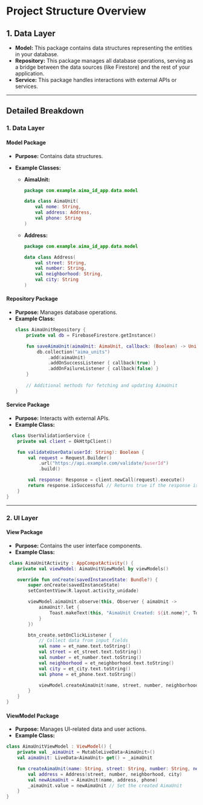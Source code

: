 
# Project Structure Overview

## 1. Data Layer
- **Model:** This package contains data structures representing the entities in your database.
- **Repository:** This package manages all database operations, serving as a bridge between the data sources (like Firestore) and the rest of your application.
- **Service:** This package handles interactions with external APIs or services.

---

## Detailed Breakdown

### 1. Data Layer

#### Model Package
- **Purpose:** Contains data structures.
- **Example Classes:**

    - **AimaUnit:**
      ```kotlin
      package com.example.aima_id_app.data.model
  
      data class AimaUnit(
          val nome: String,
          val address: Address,
          val phone: String
      )
      ```

    - **Address:**
      ```kotlin
      package com.example.aima_id_app.data.model
  
      data class Address(
          val street: String,
          val number: String,
          val neighborhood: String,
          val city: String
      )
      ```

#### Repository Package
- **Purpose:** Manages database operations.
- **Example Class:**
  ```kotlin
  class AimaUnitRepository {
      private val db = FirebaseFirestore.getInstance()

      fun saveAimaUnit(aimaUnit: AimaUnit, callback: (Boolean) -> Unit) {
          db.collection("aima_units")
              .add(aimaUnit)
              .addOnSuccessListener { callback(true) }
              .addOnFailureListener { callback(false) }
      }
      
      // Additional methods for fetching and updating AimaUnit
  }

#### Service Package

-   **Purpose:** Interacts with external APIs.
-   **Example Class:**

```kotlin
  class UserValidationService {
    private val client = OkHttpClient()

    fun validateUserData(userId: String): Boolean {
        val request = Request.Builder()
            .url("https://api.example.com/validate/$userId")
            .build()

        val response: Response = client.newCall(request).execute()
        return response.isSuccessful // Returns true if the response is successful
    }
}
```

_______________________


### 2. UI Layer

#### View Package

-   **Purpose:** Contains the user interface components.
-   **Example Class:**

```kotlin
 class AimaUnitActivity : AppCompatActivity() {
    private val viewModel: AimaUnitViewModel by viewModels()

    override fun onCreate(savedInstanceState: Bundle?) {
        super.onCreate(savedInstanceState)
        setContentView(R.layout.activity_unidade)

        viewModel.aimaUnit.observe(this, Observer { aimaUnit ->
            aimaUnit?.let {
                Toast.makeText(this, "AimaUnit Created: ${it.nome}", Toast.LENGTH_SHORT).show()
            }
        })

        btn_create.setOnClickListener {
            // Collect data from input fields
            val name = et_name.text.toString()
            val street = et_street.text.toString()
            val number = et_number.text.toString()
            val neighborhood = et_neighborhood.text.toString()
            val city = et_city.text.toString()
            val phone = et_phone.text.toString()

            viewModel.createAimaUnit(name, street, number, neighborhood, city, phone)
        }
    }
}
```

#### ViewModel Package

-   **Purpose:** Manages UI-related data and user actions.
-   **Example Class:**
```kotlin
class AimaUnitViewModel : ViewModel() {
    private val _aimaUnit = MutableLiveData<AimaUnit>()
    val aimaUnit: LiveData<AimaUnit> get() = _aimaUnit

    fun createAimaUnit(name: String, street: String, number: String, neighborhood: String, city: String, phone: String) {
        val address = Address(street, number, neighborhood, city)
        val newAimaUnit = AimaUnit(name, address, phone)
        _aimaUnit.value = newAimaUnit // Set the created AimaUnit
    }
}
```
